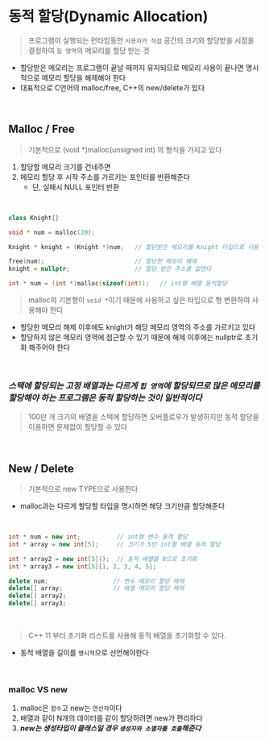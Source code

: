#  동적 할당(Dynamic Allocation)
> 프로그램이 실행되는 런타임동안 `사용자가 직접` 공간의 크기와 할당받을 시점을 결정하여 `힙 영역`의 메모리를 할당 받는 것

 * 할당받은 메모리는 프로그램이 끝날 때까지 유지되므로 메모리 사용이 끝나면 명시적으로 메모리 할당을 해제해야 한다
 * 대표적으로 C언어의 malloc/free, C++의 new/delete가 있다

<br>

## Malloc / Free
> 기본적으로 (void *)malloc(unsigned int) 의 형식을 가지고 있다

 1. 할당할 메모리 크기를 건네주면 
 2. 메모리 할당 후 시작 주소를 가르키는 포인터를 반환해준다 
    * 단, 실패시 NULL 포인터 반환

<br>

``` cpp
class Knight{}

void * num = malloc(20);

Knight * knight = (Knight *)num;   // 할닫받은 메모리를 Knight 타입으로 사용

free(num);                         // 할당한 메모리 해제
knight = nullptr;                  // 할당 받은 주소를 없앤다

int * num = (int *)malloc(sizeof(int));   // int형 배열 동적할당 
```

> malloc의 기본형이 `void *`이기 때문에 사용하고 싶은 타입으로 형 변환하여 사용해야 한다

 * 할당한 메모리 해제 이후에도 knight가 해당 메모리 영역의 주소를 가르키고 있다
 * 할당하지 않은 메모리 영역에 접근할 수 있기 때문에 해제 이후에는 nullptr로 초기화 해주어야 한다

<br>

### ***스택에 할당되는 고정 배열과는 다르게 `힙 영역`에 할당되므로 많은 메모리를 할당해야 하는 프로그램은 동적 할당하는 것이 일반적이다***
> 100만 개 크기의 배열을 스택에 할당하면 오버플로우가 발생하지만 동적 할당을 이용하면 문제없이 할당할 수 있다

<br>


## New / Delete
> 기본적으로 new TYPE으로 사용한다

 * malloc과는 다르게 할당할 타입을 명시하면 해당 크기만큼 할당해준다

<br>

``` cpp
int * num = new int;          // int형 변수 동적 할당
int * array = new int[5];     // 크기가 5인 int형 배열 동적 할당

int * array2 = new int[5]();  // 동적 배열을 0으로 초기화
int * array3 = new int[5]{1, 2, 3, 4, 5};   

delete num;                  // 변수 메모리 할당 해제
delete[] array;              // 배열 메모리 할당 해제
delete[] array2;
delete[] array3;

```

<br>

> C++ 11 부터 초기화 리스트를 사용해 동적 배열을 초기화할 수 있다.

 * 동적 배열을 길이를 `명시적`으로 선언해야한다 

<br>


### malloc VS new

1. malloc은 `함수`고 new는 `연산자`이다
2. 배열과 같이 N개의 데이터를 같이 할당하려면 new가 편리하다
3. ***new는 생성타입이 클래스일 경우 `생성자와 소멸자를 호출`해준다***



